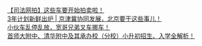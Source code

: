   
[【司法网拍】这些车要开始拍卖啦！](http://www.dianyue.me/archives/452/7xvezku3lfhs3nhw/)  
[3年计划新鲜出炉 | 京津冀协同发展，北京要干这些事儿！](http://www.dianyue.me/archives/806/nsbq0gr2mbcjg8k8/)  
[小伙车乱停乱放，宽哥兄弟叉车挪车！](http://www.dianyue.me/archives/987/btz0ux5oefy0evul/)  
[首师大附中、清华附中及其承办校（分校）小升初招生、入学全解析！](http://www.dianyue.me/archives/567/6lo4f6439t4csfaa/)